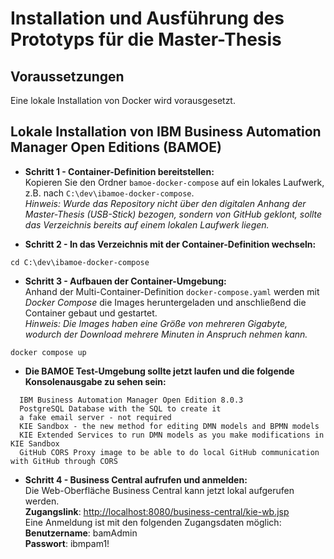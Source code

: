 # Installation und Ausführung des Prototyps für die Master-Thesis

## Voraussetzungen
Eine lokale Installation von Docker wird vorausgesetzt.

## Lokale Installation von IBM Business Automation Manager Open Editions (BAMOE)
- **Schritt 1 - Container-Definition bereitstellen:**  
Kopieren Sie den Ordner `bamoe-docker-compose` auf ein lokales Laufwerk, z.B. nach `C:\dev\ibamoe-docker-compose`.  
*Hinweis: Wurde das Repository nicht über den digitalen Anhang der Master-Thesis (USB-Stick) bezogen, sondern von GitHub geklont, sollte das Verzeichnis bereits auf einem lokalen Laufwerk liegen.* 


- **Schritt 2 - In das Verzeichnis mit der Container-Definition wechseln:**

```
cd C:\dev\ibamoe-docker-compose
```

- **Schritt 3 - Aufbauen der Container-Umgebung:**  
Anhand der Multi-Container-Definition `docker-compose.yaml` werden mit *Docker Compose* die Images heruntergeladen und anschließend die Container gebaut und gestartet.  
*Hinweis: Die Images haben eine Größe von mehreren Gigabyte, wodurch der Download mehrere Minuten in Anspruch nehmen kann.*
  
```
docker compose up
```

- **Die BAMOE Test-Umgebung sollte jetzt laufen und die folgende Konsolenausgabe zu sehen sein:**

```
  IBM Business Automation Manager Open Edition 8.0.3
  PostgreSQL Database with the SQL to create it
  a fake email server - not required
  KIE Sandbox - the new method for editing DMN models and BPMN models
  KIE Extended Services to run DMN models as you make modifications in KIE Sandbox
  GitHub CORS Proxy image to be able to do local GitHub communication with GitHub through CORS
```

- **Schritt 4 - Business Central aufrufen und anmelden:**  
Die Web-Oberfläche Business Central kann jetzt lokal aufgerufen werden.  
**Zugangslink**: [http://localhost:8080/business-central/kie-wb.jsp](http://localhost:8080/business-central/kie-wb.jsp)  
Eine Anmeldung ist mit den folgenden Zugangsdaten möglich:  
**Benutzername**: bamAdmin  
**Passwort**: ibmpam1!  